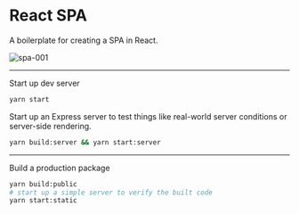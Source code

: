 # React SPA

A boilerplate for creating a SPA in React.

![spa-001](https://user-images.githubusercontent.com/344140/32146723-01c207e6-bc99-11e7-86f8-81deba441f98.gif)

---

Start up dev server

```sh
yarn start
```

Start up an Express server to test things like real-world server conditions or
server-side rendering.

```sh
yarn build:server && yarn start:server
```

---

Build a production package

```sh
yarn build:public
# start up a simple server to verify the built code
yarn start:static
```
